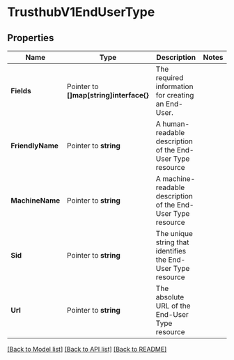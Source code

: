 # TrusthubV1EndUserType

## Properties

Name | Type | Description | Notes
------------ | ------------- | ------------- | -------------
**Fields** | Pointer to **[]map[string]interface{}** | The required information for creating an End-User. |
**FriendlyName** | Pointer to **string** | A human-readable description of the End-User Type resource |
**MachineName** | Pointer to **string** | A machine-readable description of the End-User Type resource |
**Sid** | Pointer to **string** | The unique string that identifies the End-User Type resource |
**Url** | Pointer to **string** | The absolute URL of the End-User Type resource |

[[Back to Model list]](../README.md#documentation-for-models) [[Back to API list]](../README.md#documentation-for-api-endpoints) [[Back to README]](../README.md)


